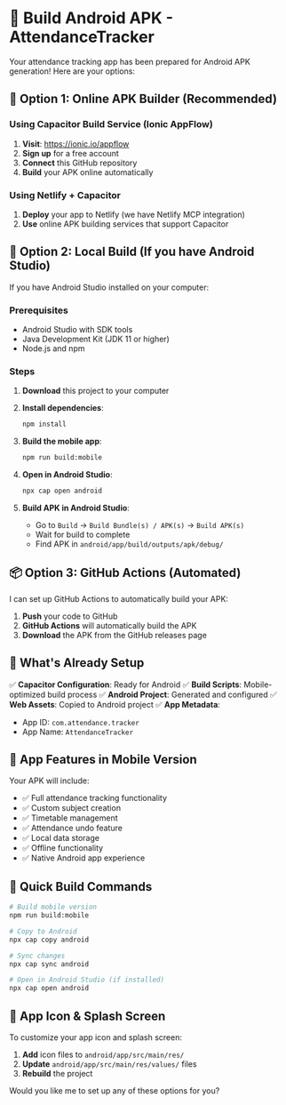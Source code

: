 # 📱 Build Android APK - AttendanceTracker

Your attendance tracking app has been prepared for Android APK generation! Here are your options:

## 🚀 **Option 1: Online APK Builder (Recommended)**

### Using Capacitor Build Service (Ionic AppFlow)

1. **Visit**: https://ionic.io/appflow
2. **Sign up** for a free account
3. **Connect** this GitHub repository
4. **Build** your APK online automatically

### Using Netlify + Capacitor

1. **Deploy** your app to Netlify (we have Netlify MCP integration)
2. **Use** online APK building services that support Capacitor

## 🔧 **Option 2: Local Build (If you have Android Studio)**

If you have Android Studio installed on your computer:

### Prerequisites

- Android Studio with SDK tools
- Java Development Kit (JDK 11 or higher)
- Node.js and npm

### Steps

1. **Download** this project to your computer
2. **Install dependencies**:

   ```bash
   npm install
   ```

3. **Build the mobile app**:

   ```bash
   npm run build:mobile
   ```

4. **Open in Android Studio**:

   ```bash
   npx cap open android
   ```

5. **Build APK in Android Studio**:
   - Go to `Build` → `Build Bundle(s) / APK(s)` → `Build APK(s)`
   - Wait for build to complete
   - Find APK in `android/app/build/outputs/apk/debug/`

## 📦 **Option 3: GitHub Actions (Automated)**

I can set up GitHub Actions to automatically build your APK:

1. **Push** your code to GitHub
2. **GitHub Actions** will automatically build the APK
3. **Download** the APK from the GitHub releases page

## 🎯 **What's Already Setup**

✅ **Capacitor Configuration**: Ready for Android
✅ **Build Scripts**: Mobile-optimized build process
✅ **Android Project**: Generated and configured
✅ **Web Assets**: Copied to Android project
✅ **App Metadata**:

- App ID: `com.attendance.tracker`
- App Name: `AttendanceTracker`

## 📱 **App Features in Mobile Version**

Your APK will include:

- ✅ Full attendance tracking functionality
- ✅ Custom subject creation
- ✅ Timetable management
- ✅ Attendance undo feature
- ✅ Local data storage
- ✅ Offline functionality
- ✅ Native Android app experience

## 🔄 **Quick Build Commands**

```bash
# Build mobile version
npm run build:mobile

# Copy to Android
npx cap copy android

# Sync changes
npx cap sync android

# Open in Android Studio (if installed)
npx cap open android
```

## 🎨 **App Icon & Splash Screen**

To customize your app icon and splash screen:

1. **Add** icon files to `android/app/src/main/res/`
2. **Update** `android/app/src/main/res/values/` files
3. **Rebuild** the project

Would you like me to set up any of these options for you?
